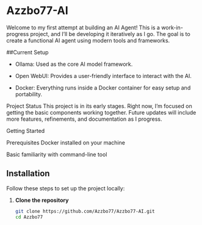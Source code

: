 # Azzbo77-AI

Welcome to my first attempt at building an AI Agent! This is a work-in-progress project, and I’ll be developing it iteratively as I go. The goal is to create a functional AI agent using modern tools and frameworks.

##Current Setup
- Ollama: Used as the core AI model framework.

- Open WebUI: Provides a user-friendly interface to interact with the AI.

- Docker: Everything runs inside a Docker container for easy setup and portability.

Project Status
This project is in its early stages. Right now, I’m focused on getting the basic components working together. Future updates will include more features, refinements, and documentation as I progress.

Getting Started

Prerequisites
Docker installed on your machine

Basic familiarity with command-line tool

## Installation

Follow these steps to set up the project locally:

1. **Clone the repository**
   ```bash
   git clone https://github.com/Azzbo77/Azzbo77-AI.git
   cd Azzbo77
